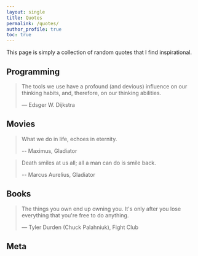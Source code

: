 ```yaml
---
layout: single
title: Quotes
permalink: /quotes/
author_profile: true
toc: true
---
```


This page is simply a collection of random quotes that I find inspirational.

## Programming

> The tools we use have a profound (and devious) influence on our thinking habits, and, therefore, on our thinking abilities.
>
> — Edsger W. Dijkstra

## Movies

> What we do in life, echoes in eternity.
>
> -- Maximus, Gladiator

> Death smiles at us all; all a man can do is smile back.
>
> -- Marcus Aurelius, Gladiator

## Books

> The things you own end up owning you. It's only after you lose everything that you're free to do anything.
>
>  ― Tyler Durden (Chuck Palahniuk), Fight Club

## Meta
